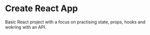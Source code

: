 # Create React App

Basic React project with a focus on practising state, props, hooks and wokring with an API.


